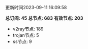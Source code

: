 更新时间2023-09-11 16:09:58

**总订阅: 45**
**总节点: 683**
**有效节点: 203**
- v2ray节点: 189
- trojan节点: 5
- ss节点: 9
